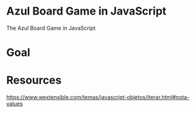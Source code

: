 # Azul Board Game in JavaScript
The Azul Board Game in JavaScript

# Goal


# Resources
https://www.wextensible.com/temas/javascript-objetos/iterar.html#nota-values

